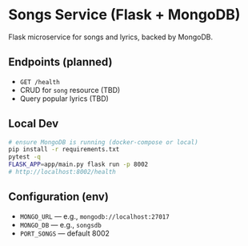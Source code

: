 # Songs Service (Flask + MongoDB)

Flask microservice for songs and lyrics, backed by MongoDB.

## Endpoints (planned)
- `GET /health`    
- CRUD for `song` resource (TBD)    
- Query popular lyrics (TBD)

## Local Dev
```bash
# ensure MongoDB is running (docker-compose or local)
pip install -r requirements.txt
pytest -q
FLASK_APP=app/main.py flask run -p 8002
# http://localhost:8002/health 
```

## Configuration (env)

- `MONGO_URL` — e.g., `mongodb://localhost:27017`    
- `MONGO_DB` — e.g., `songsdb`    
- `PORT_SONGS` — default 8002
